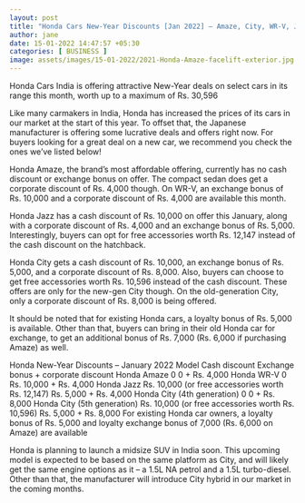 ```yaml
---
layout: post
title: "Honda Cars New-Year Discounts [Jan 2022] – Amaze, City, WR-V, Jazz"
author: jane 
date: 15-01-2022 14:47:57 +05:30 
categories: [ BUSINESS ] 
image: assets/images/15-01-2022/2021-Honda-Amaze-facelift-exterior.jpg
---
```

Honda Cars India is offering attractive New-Year deals on select cars in its range this month, worth up to a maximum of Rs. 30,596

Like many carmakers in India, Honda has increased the prices of its cars in our market at the start of this year. To offset that, the Japanese manufacturer is offering some lucrative deals and offers right now. For buyers looking for a great deal on a new car, we recommend you check the ones we’ve listed below!

Honda Amaze, the brand’s most affordable offering, currently has no cash discount or exchange bonus on offer. The compact sedan does get a corporate discount of Rs. 4,000 though. On WR-V, an exchange bonus of Rs. 10,000 and a corporate discount of Rs. 4,000 are available this month.

Honda Jazz has a cash discount of Rs. 10,000 on offer this January, along with a corporate discount of Rs. 4,000 and an exchange bonus of Rs. 5,000. Interestingly, buyers can opt for free accessories worth Rs. 12,147 instead of the cash discount on the hatchback.

Honda City gets a cash discount of Rs. 10,000, an exchange bonus of Rs. 5,000, and a corporate discount of Rs. 8,000. Also, buyers can choose to get free accessories worth Rs. 10,596 instead of the cash discount. These offers are only for the new-gen City though. On the old-generation City, only a corporate discount of Rs. 8,000 is being offered.

It should be noted that for existing Honda cars, a loyalty bonus of Rs. 5,000 is available. Other than that, buyers can bring in their old Honda car for exchange, to get an additional bonus of Rs. 7,000 (Rs. 6,000 if purchasing Amaze) as well.

Honda New-Year Discounts – January 2022 Model Cash discount Exchange bonus + corporate discount Honda Amaze 0 0 + Rs. 4,000 Honda WR-V 0 Rs. 10,000 + Rs. 4,000 Honda Jazz Rs. 10,000 (or free accessories worth Rs. 12,147) Rs. 5,000 + Rs. 4,000 Honda City (4th generation) 0 0 + Rs. 8,000 Honda City (5th generation) Rs. 10,000 (or free accessories worth Rs. 10,596) Rs. 5,000 + Rs. 8,000 For existing Honda car owners, a loyalty bonus of Rs. 5,000 and loyalty exchange bonus of 7,000 (Rs. 6,000 on Amaze) are available

Honda is planning to launch a midsize SUV in India soon. This upcoming model is expected to be based on the same platform as City, and will likely get the same engine options as it – a 1.5L NA petrol and a 1.5L turbo-diesel. Other than that, the manufacturer will introduce City hybrid in our market in the coming months.